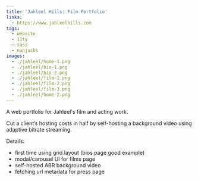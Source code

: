 ```yaml
---
title: 'Jahleel Hills: Film Portfolio'
links:
  - https://www.jahleelhills.com
tags:
  - website
  - 11ty
  - sass
  - nunjucks
images:
  - ./jahleel/home-1.png
  - ./jahleel/bio-1.png
  - ./jahleel/bio-2.png
  - ./jahleel/film-1.png
  - ./jahleel/film-2.png
  - ./jahleel/film-3.png
  - ./jahleel/home-2.png
---
```


A web portfolio for Jahleel's film and acting work.
<!-- more -->

Cut a client’s hosting costs in half by self-hosting a background video using
adaptive bitrate streaming.

Details:

- first time using grid layout (bios page good example)
- modal/carousel UI for films page
- self-hosted ABR background video
- fetching url metadata for press page
